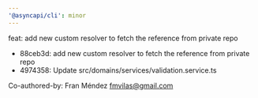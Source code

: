 ```yaml
---
'@asyncapi/cli': minor
---
```


feat: add new custom resolver to fetch the reference from private repo

- 88ceb3d:  add new custom resolver to fetch the reference from private repo
- 4974358: Update src/domains/services/validation.service.ts

Co-authored-by: Fran Méndez <fmvilas@gmail.com>


